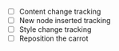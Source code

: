 - [ ] Content change tracking
- [ ] New node inserted tracking
- [ ] Style change tracking
- [ ] Reposition the carrot